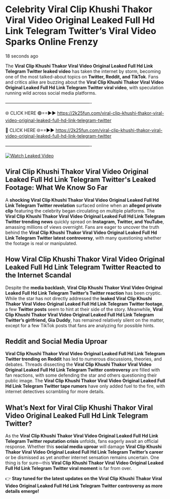 # Celebrity Viral Clip Khushi Thakor Viral Video Original Leaked Full Hd Link Telegram Twitter’s Viral Video Sparks Online Frenzy

18 seconds ago

The **Viral Clip Khushi Thakor Viral Video Original Leaked Full Hd Link Telegram Twitter leaked video** has taken the internet by storm, becoming one of the most talked-about topics on **Twitter, Reddit, and TikTok**. Fans and critics alike are buzzing about the **Viral Clip Khushi Thakor Viral Video Original Leaked Full Hd Link Telegram Twitter viral video**, with speculation running wild across social media platforms.

———————————————————-

🌐 CLICK HERE 🟢==►► https://2k25fun.com/viral-clip-khushi-thakor-viral-video-original-leaked-full-hd-link-telegram-twitter

🔴 CLICK HERE 🌐==►► https://2k25fun.com/viral-clip-khushi-thakor-viral-video-original-leaked-full-hd-link-telegram-twitter

———————————————————-

[![Watch Leaked Video](https://miro.medium.com/v2/resize:fit:828/format:webp/1*cilzJN44JGOrTw9NJCrNHA.gif "Watch Leaked Video")](https://2k25fun.com/viral-clip-khushi-thakor-viral-video-original-leaked-full-hd-link-telegram-twitter)

## **Viral Clip Khushi Thakor Viral Video Original Leaked Full Hd Link Telegram Twitter's Leaked Footage: What We Know So Far**  
A **shocking Viral Clip Khushi Thakor Viral Video Original Leaked Full Hd Link Telegram Twitter revelation** surfaced online when an **alleged private clip** featuring the celebrity began circulating on multiple platforms. The **Viral Clip Khushi Thakor Viral Video Original Leaked Full Hd Link Telegram Twitter trending news** quickly spread on **Instagram, Twitter, and YouTube**, amassing millions of views overnight. Fans are eager to uncover the truth behind the **Viral Clip Khushi Thakor Viral Video Original Leaked Full Hd Link Telegram Twitter latest controversy**, with many questioning whether the footage is real or manipulated.  

## **How Viral Clip Khushi Thakor Viral Video Original Leaked Full Hd Link Telegram Twitter Reacted to the Internet Scandal**  
Despite the **media backlash**, **Viral Clip Khushi Thakor Viral Video Original Leaked Full Hd Link Telegram Twitter’s Twitter reaction** has been cryptic. While the star has not directly addressed the **leaked Viral Clip Khushi Thakor Viral Video Original Leaked Full Hd Link Telegram Twitter footage**, a few **Twitter posts** seem to hint at their side of the story. Meanwhile, **Viral Clip Khushi Thakor Viral Video Original Leaked Full Hd Link Telegram Twitter’s girlfriend, Gia Duddy**, has remained relatively silent on the matter, except for a few TikTok posts that fans are analyzing for possible hints.  

## **Reddit and Social Media Uproar**  
**Viral Clip Khushi Thakor Viral Video Original Leaked Full Hd Link Telegram Twitter trending on Reddit** has led to numerous discussions, theories, and debates. Threads dissecting the **Viral Clip Khushi Thakor Viral Video Original Leaked Full Hd Link Telegram Twitter controversy** are filled with fan reactions, with some defending the star and others questioning their public image. The **Viral Clip Khushi Thakor Viral Video Original Leaked Full Hd Link Telegram Twitter tape rumors** have only added fuel to the fire, with internet detectives scrambling for more details.  

## **What’s Next for Viral Clip Khushi Thakor Viral Video Original Leaked Full Hd Link Telegram Twitter?**  
As the **Viral Clip Khushi Thakor Viral Video Original Leaked Full Hd Link Telegram Twitter reputation crisis** unfolds, fans eagerly await an official response. Whether this **social media uproar** will damage **Viral Clip Khushi Thakor Viral Video Original Leaked Full Hd Link Telegram Twitter’s career** or be dismissed as yet another internet sensation remains uncertain. One thing is for sure—this **Viral Clip Khushi Thakor Viral Video Original Leaked Full Hd Link Telegram Twitter viral moment** is far from over.  

👉 **Stay tuned for the latest updates on the Viral Clip Khushi Thakor Viral Video Original Leaked Full Hd Link Telegram Twitter controversy as more details emerge!**  